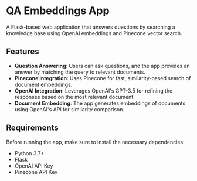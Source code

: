 # QA Embeddings App

A Flask-based web application that answers questions by searching a knowledge base using OpenAI embeddings and Pinecone vector search.

## Features

- **Question Answering**: Users can ask questions, and the app provides an answer by matching the query to relevant documents.
- **Pinecone Integration**: Uses Pinecone for fast, similarity-based search of document embeddings.
- **OpenAI Integration**: Leverages OpenAI's GPT-3.5 for refining the responses based on the most relevant document.
- **Document Embedding**: The app generates embeddings of documents using OpenAI's API for similarity comparison.

## Requirements

Before running the app, make sure to install the necessary dependencies:

- Python 3.7+
- Flask
- OpenAI API Key
- Pinecone API Key



